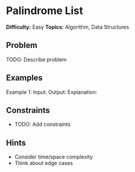# Palindrome List

**Difficulty:** Easy
**Topics:** Algorithm, Data Structures

## Problem
TODO: Describe problem

## Examples
Example 1:
Input: 
Output: 
Explanation: 

## Constraints
- TODO: Add constraints

## Hints
- Consider time/space complexity
- Think about edge cases
